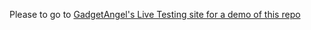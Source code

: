 Please to go to [GadgetAngel's Live Testing site for a demo of this repo](https://gadgetangel.org/)
